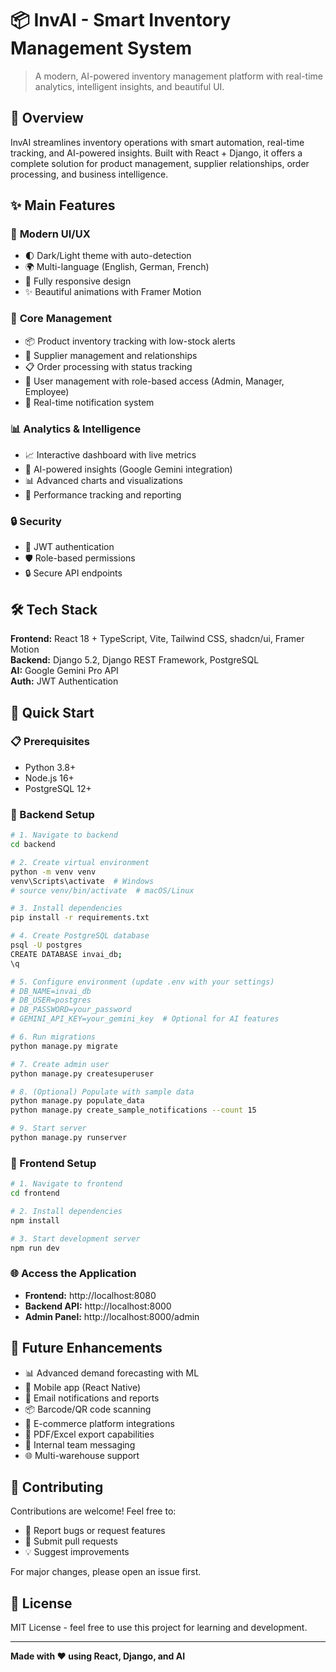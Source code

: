 # 📦 InvAI - Smart Inventory Management System

> A modern, AI-powered inventory management platform with real-time analytics, intelligent insights, and beautiful UI.

## 🎯 Overview

InvAI streamlines inventory operations with smart automation, real-time tracking, and AI-powered insights. Built with React + Django, it offers a complete solution for product management, supplier relationships, order processing, and business intelligence.

## ✨ Main Features

### 🎨 **Modern UI/UX**

- 🌓 Dark/Light theme with auto-detection
- 🌍 Multi-language (English, German, French)
- 📱 Fully responsive design
- ✨ Beautiful animations with Framer Motion

### 💼 **Core Management**
- 📦 Product inventory tracking with low-stock alerts
- 🏢 Supplier management and relationships
- 📋 Order processing with status tracking
- 👥 User management with role-based access (Admin, Manager, Employee)
- 🔔 Real-time notification system

### 📊 **Analytics & Intelligence**
- 📈 Interactive dashboard with live metrics
- 🤖 AI-powered insights (Google Gemini integration)
- 📊 Advanced charts and visualizations
- 🎯 Performance tracking and reporting

### 🔒 **Security**
- 🔐 JWT authentication
- 🛡️ Role-based permissions
- 🔒 Secure API endpoints

## 🛠️ Tech Stack

**Frontend:** React 18 + TypeScript, Vite, Tailwind CSS, shadcn/ui, Framer Motion  
**Backend:** Django 5.2, Django REST Framework, PostgreSQL  
**AI:** Google Gemini Pro API  
**Auth:** JWT Authentication

## 🚀 Quick Start

### 📋 Prerequisites
- Python 3.8+
- Node.js 16+
- PostgreSQL 12+

### 🔧 Backend Setup

```bash
# 1. Navigate to backend
cd backend

# 2. Create virtual environment
python -m venv venv
venv\Scripts\activate  # Windows
# source venv/bin/activate  # macOS/Linux

# 3. Install dependencies
pip install -r requirements.txt

# 4. Create PostgreSQL database
psql -U postgres
CREATE DATABASE invai_db;
\q

# 5. Configure environment (update .env with your settings)
# DB_NAME=invai_db
# DB_USER=postgres
# DB_PASSWORD=your_password
# GEMINI_API_KEY=your_gemini_key  # Optional for AI features

# 6. Run migrations
python manage.py migrate

# 7. Create admin user
python manage.py createsuperuser

# 8. (Optional) Populate with sample data
python manage.py populate_data
python manage.py create_sample_notifications --count 15

# 9. Start server
python manage.py runserver
```

### 🎨 Frontend Setup

```bash
# 1. Navigate to frontend
cd frontend

# 2. Install dependencies
npm install

# 3. Start development server
npm run dev
```

### 🌐 Access the Application

- **Frontend:** http://localhost:8080
- **Backend API:** http://localhost:8000
- **Admin Panel:** http://localhost:8000/admin

## 🔮 Future Enhancements

- 📊 Advanced demand forecasting with ML
- 📱 Mobile app (React Native)
- 📧 Email notifications and reports
- 📦 Barcode/QR code scanning
- 🔗 E-commerce platform integrations
- 📄 PDF/Excel export capabilities
- 💬 Internal team messaging
- 🌐 Multi-warehouse support

## 🤝 Contributing

Contributions are welcome! Feel free to:
- 🐛 Report bugs or request features
- 🔧 Submit pull requests
- 💡 Suggest improvements

For major changes, please open an issue first.

## 📄 License

MIT License - feel free to use this project for learning and development.

---

**Made with ❤️ using React, Django, and AI**